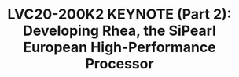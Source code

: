 ---
categories:
- lvc20
description: SiPearl was founded in 2019 as the production hand of the European Processor
  Initiative. Now at 22 employees, we are growing fast to deploy our first generation
  processor, Rhea, as the cornerstone of European Exascale systems. In this talk we
  provide an overview of SiPearl and our objectives and discuss some of the top level
  architecture choices and KPI to address our target markets. A fundamental for the
  selection of Arm is the server software and partner ecosystem that has grown steadily
  over the years thanks to the user community with the help of organizations such
  as Linaro.
image: /assets/images/featured-images/lvc20/LVC20-200K2.png
session_id: LVC20-200K2
session_room: '[Track 1] IoT/Edge/Embedded'
session_slot:
  end_time: 2020-09-23 08:10
  start_time: 2020-09-23 07:55
session_speakers:
- speaker_bio: Craig joined SiPearl in May 2020 as VP Marketing and Business Development.
    Before moving to SiPearl, Craig was Marketing Director for Marvell Semiconductor’s
    Server Processor Business Unit in Santa Clara, California. His 20+ years in the
    Semiconductor industry include sales, marketing, and technical roles with Cavium,
    AppliedMicro (AMCC), Lockheed-Martin, and Unisys. &amp;nbsp;Craig holds a B.S.
    in Mathematics from Lewis &amp;amp; Clark College in Portland, Oregon, and an
    MS in Electrical Engineering from San Diego State University.
  speaker_company: SiPearl
  speaker_image: http://avatars.sched.co/4/cb/11793143/avatar.jpg.320x320px.jpg?43a
  speaker_name: Craig Prunty
  speaker_position: SiPearl Vice President Marketing and Business Development
  speaker_role: speaker
session_track: HPC
tag: session
tags: HPC
title: 'LVC20-200K2 KEYNOTE (Part 2): Developing Rhea, the SiPearl European High-Performance
  Processor'
---